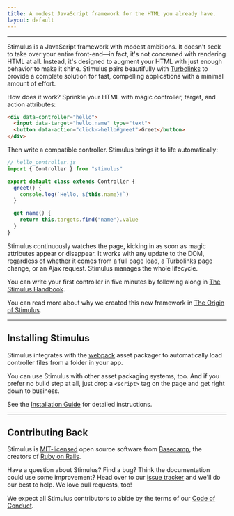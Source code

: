 ```yaml
---
title: A modest JavaScript framework for the HTML you already have.
layout: default
---
```

---

Stimulus is a JavaScript framework with modest ambitions. It doesn't seek to take over your entire front-end—in fact, it's not concerned with rendering HTML at all. Instead, it's designed to augment your HTML with just enough behavior to make it shine. Stimulus pairs beautifully with [Turbolinks](https://github.com/turbolinks/turbolinks) to provide a complete solution for fast, compelling applications with a minimal amount of effort.

How does it work? Sprinkle your HTML with magic controller, target, and action attributes:

```html
<div data-controller="hello">
  <input data-target="hello.name" type="text">
  <button data-action="click->hello#greet">Greet</button>
</div>
```

Then write a compatible controller. Stimulus brings it to life automatically:

```js
// hello_controller.js
import { Controller } from "stimulus"

export default class extends Controller {
  greet() {
    console.log(`Hello, ${this.name}!`)
  }

  get name() {
    return this.targets.find("name").value
  }
}
```

Stimulus continuously watches the page, kicking in as soon as magic attributes appear or disappear. It works with any update to the DOM, regardless of whether it comes from a full page load, a Turbolinks page change, or an Ajax request. Stimulus manages the whole lifecycle.

You can write your first controller in five minutes by following along in [The Stimulus Handbook](/handbook).

You can read more about why we created this new framework in [The Origin of Stimulus](/origin).

---

## Installing Stimulus

Stimulus integrates with the [webpack](https://webpack.js.org/) asset packager to automatically load controller files from a folder in your app.

You can use Stimulus with other asset packaging systems, too. And if you prefer no build step at all, just drop a `<script>` tag on the page and get right down to business.

See the [Installation Guide](https://github.com/stimulusjs/stimulus/blob/master/INSTALLING.md) for detailed instructions.

---

## Contributing Back

Stimulus is [MIT-licensed](https://github.com/stimulusjs/stimulus/blob/master/LICENSE.md) open source software from [Basecamp](https://basecamp.com/), the creators of [Ruby on Rails](http://rubyonrails.org).

Have a question about Stimulus? Find a bug? Think the documentation could use some improvement? Head over to our [issue tracker](https://github.com/stimulusjs/stimulus/issues) and we'll do our best to help. We love pull requests, too!

We expect all Stimulus contributors to abide by the terms of our [Code of Conduct](https://github.com/stimulusjs/stimulus/blob/master/CONDUCT.md).